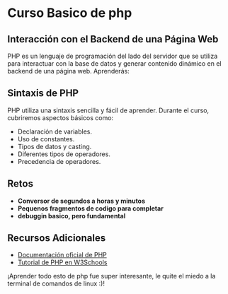 # Curso Basico de php

## Interacción con el Backend de una Página Web

PHP es un lenguaje de programación del lado del servidor que se utiliza para interactuar con la base de datos y generar contenido dinámico en el backend de una página web. Aprenderás:

## Sintaxis de PHP

PHP utiliza una sintaxis sencilla y fácil de aprender. Durante el curso, cubriremos aspectos básicos como:

- Declaración de variables.
- Uso de constantes.
- Tipos de datos y casting.
- Diferentes tipos de operadores.
- Precedencia de operadores.

## Retos

- **Conversor de segundos a horas y minutos**
- **Pequenos fragmentos de codigo para completar**
- **debuggin basico, pero fundamental**

## Recursos Adicionales

- [Documentación oficial de PHP](https://www.php.net/manual/es/)
- [Tutorial de PHP en W3Schools](https://www.w3schools.com/php/)

¡Aprender todo esto de php fue super interesante, le quite el miedo a la terminal de comandos de linux :)!